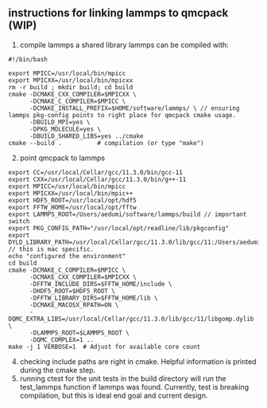 ## instructions for linking lammps to qmcpack (WIP)
1. compile lammps
 a shared library lammps can be compiled with:
```
#!/bin/bash

export MPICC=/usr/local/bin/mpicc
export MPICXX=/usr/local/bin/mpicxx
rm -r build ; mkdir build; cd build
cmake -DCMAKE_CXX_COMPILER=$MPICXX \
      -DCMAKE_C_COMPILER=$MPICC \
      -DCMAKE_INSTALL_PREFIX=$HOME/software/lammps/ \ // ensuring lammps pkg-config points to right place for qmcpack cmake usage.
      -DBUILD_MPI=yes \
      -DPKG_MOLECULE=yes \
      -DBUILD_SHARED_LIBS=yes ../cmake
cmake --build .          # compilation (or type "make")
```
2. point qmcpack to lammps
```
export CC=/usr/local/Cellar/gcc/11.3.0/bin/gcc-11
export CXX=/usr/local/Cellar/gcc/11.3.0/bin/g++-11
export MPICC=/usr/local/bin/mpicc
export MPICXX=/usr/local/bin/mpic++
export HDF5_ROOT=/usr/local/opt/hdf5
export FFTW_HOME=/usr/local/opt/fftw
export LAMMPS_ROOT=/Users/aedumi/software/lammps/build // important switch
export PKG_CONFIG_PATH="/usr/local/opt/readline/lib/pkgconfig"
export DYLD_LIBRARY_PATH=/usr/local/Cellar/gcc/11.3.0/lib/gcc/11:/Users/aedumi/software/lammps/build // this is mac specific. 
echo "configured the environment"
cd build
cmake -DCMAKE_C_COMPILER=$MPICC \
      -DCMAKE_CXX_COMPILER=$MPICXX \
      -DFFTW_INCLUDE_DIRS=$FFTW_HOME/include \
      -DHDF5_ROOT=$HDF5_ROOT \
      -DFFTW_LIBRARY_DIRS=$FFTW_HOME/lib \
      -DCMAKE_MACOSX_RPATH=ON \
      -DQMC_EXTRA_LIBS=/usr/local/Cellar/gcc/11.3.0/lib/gcc/11/libgomp.dylib  \
      -DLAMMPS_ROOT=$LAMMPS_ROOT \
      -DQMC_COMPLEX=1 ..
make -j 1 VERBOSE=1  # Adjust for available core count
```


4. checking include paths are right in cmake. Helpful information is printed during the cmake step.
5. running ctest for the unit tests in the build directory will run the test_lammps function if lammps was found. Currently, test is breaking compilation, but this is ideal end goal and current design.

